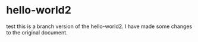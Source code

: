 # hello-world2
test
this is a branch version of the hello-world2. I have made some changes to the original document. 
